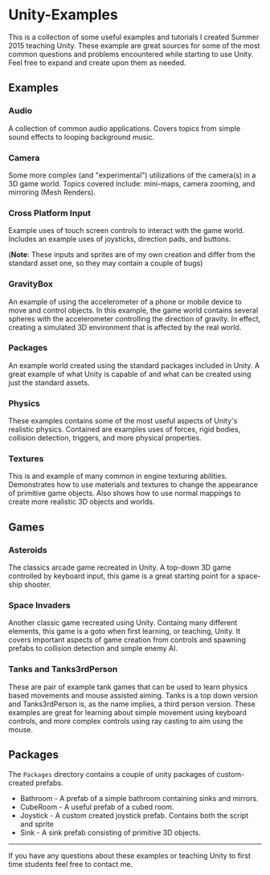 # Unity-Examples

This is a collection of some useful examples and tutorials I created Summer 2015
teaching Unity. These example are great sources for some of the most common 
questions and problems encountered while starting to use Unity. Feel free to 
expand and create upon them as needed.

## Examples

### Audio

A collection of common audio applications. Covers topics from simple sound 
effects to looping background music.

### Camera

Some more complex (and "experimental") utilizations of the camera(s) in a 3D 
game world. Topics covered include: mini-maps, camera zooming, and mirroring 
(Mesh Renders).

### Cross Platform Input

Example uses of touch screen controls to interact with the game world. Includes 
an example uses of joysticks, direction pads, and buttons. 

(**Note**: These inputs and sprites are of my own creation and differ from the 
standard asset one, so they may contain a couple of bugs) 

### GravityBox

An example of using the accelerometer of a phone or mobile device to move and 
control objects. In this example, the game world contains several spheres with 
the accelerometer controlling the direction of gravity. In effect, creating a 
simulated 3D environment that is affected by the real world.

### Packages 

An example world created using the standard packages included in Unity. A great 
example of what Unity is capable of and what can be created using just the 
standard assets.

### Physics

These examples contains some of the most useful aspects of Unity's realistic 
physics. Contained are examples uses of forces, rigid bodies, collision 
detection, triggers, and more physical properties. 

### Textures

This is and example of many common in engine texturing abilities. Demonstrates 
how to use materials and textures to change the appearance of primitive game 
objects. Also shows how to use normal mappings to create more realistic 3D 
objects and worlds.

## Games

### Asteroids

The classics arcade game recreated in Unity. A top-down 3D game controlled by 
keyboard input, this game is a great starting point for a space-ship shooter.

### Space Invaders

Another classic game recreated using Unity. Containg many different elements, 
this game is a goto when first learning, or teaching, Unity. It covers important 
aspects of game creation from controls and spawning prefabs to collision 
detection and simple enemy AI.

### Tanks and Tanks3rdPerson

These are pair of example tank games that can be used to learn physics based 
movements and mouse assisted aiming. Tanks is a top down version and 
Tanks3rdPerson is, as the name implies, a third person version. These examples 
are great for learning about simple movement using keyboard controls, and 
more complex controls using ray casting to aim using the mouse.

## Packages

The `Packages` directory contains a couple of unity packages of custom-created 
prefabs.

* Bathroom - A prefab of a simple bathroom containing sinks and mirrors.
* CubeRoom - A useful prefab of a cubed room.
* Joystick - A custom created joystick prefab. Contains both the script and 
sprite
* Sink - A sink prefab consisting of primitive 3D objects.

<hr>

If you have any questions about these examples or teaching Unity to first time 
students feel free to contact me.
